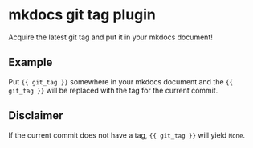 mkdocs git tag plugin
===

Acquire the latest git tag and put it in your mkdocs document!

## Example

Put `{{ git_tag }}` somewhere in your mkdocs document and the `{{ git_tag }}`
will be replaced with the tag for the current commit.

## Disclaimer

If the current commit does not have a tag, `{{ git_tag }}` will yield `None`.
